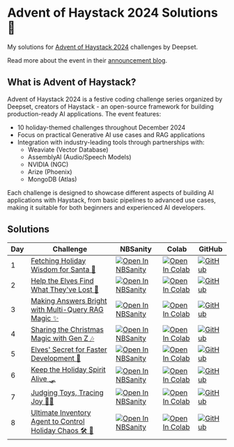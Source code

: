 # Advent of Haystack 2024 Solutions 🎄

My solutions for [Advent of Haystack 2024](https://haystack.deepset.ai/advent-of-haystack) challenges by Deepset.

Read more about the event in their [announcement blog](https://haystack.deepset.ai/blog/announcing-advent-2024).

## What is Advent of Haystack?

Advent of Haystack 2024 is a festive coding challenge series organized by Deepset, creators of Haystack - an open-source framework for building production-ready AI applications. The event features:

- 10 holiday-themed challenges throughout December 2024
- Focus on practical Generative AI use cases and RAG applications
- Integration with industry-leading tools through partnerships with:
  - Weaviate (Vector Database)
  - AssemblyAI (Audio/Speech Models)
  - NVIDIA (NGC)
  - Arize (Phoenix)
  - MongoDB (Atlas)

Each challenge is designed to showcase different aspects of building AI applications with Haystack, from basic pipelines to advanced use cases, making it suitable for both beginners and experienced AI developers.

## Solutions

| Day | Challenge | NBSanity | Colab | GitHub |
|-----|-----------|-----------|--------|--------|
| 1 | [Fetching Holiday Wisdom for Santa 📖](https://haystack.deepset.ai/advent-of-haystack/day-1#challenge) | [![Open In NBSanity](https://nbsanity.com/assets/icon.png)](https://nbsanity.com/Prajwalsrinvas/advent_of_haystack_2024/blob/main/Day_1_Enhancing_Pipeline.ipynb) | [![Open In Colab](https://colab.research.google.com/assets/colab-badge.svg)](https://colab.research.google.com/github/Prajwalsrinvas/advent_of_haystack_2024/blob/main/Day_1_Enhancing_Pipeline.ipynb) | [![GitHub](https://cdn-icons-png.flaticon.com/32/270/270798.png)](https://github.com/Prajwalsrinvas/advent_of_haystack_2024/blob/main/Day_1_Enhancing_Pipeline.ipynb) |
| 2 | [Help the Elves Find What They've Lost 🎄](https://haystack.deepset.ai/advent-of-haystack/day-2#challenge) | [![Open In NBSanity](https://nbsanity.com/assets/icon.png)](https://nbsanity.com/Prajwalsrinvas/advent_of_haystack_2024/blob/main/Day_2_Weaviate_Day.ipynb) | [![Open In Colab](https://colab.research.google.com/assets/colab-badge.svg)](https://colab.research.google.com/github/Prajwalsrinvas/advent_of_haystack_2024/blob/main/Day_2_Weaviate_Day.ipynb) | [![GitHub](https://cdn-icons-png.flaticon.com/32/270/270798.png)](https://github.com/Prajwalsrinvas/advent_of_haystack_2024/blob/main/Day_2_Weaviate_Day.ipynb) |
| 3 | [Making Answers Bright with Multi-Query RAG Magic ✨](https://haystack.deepset.ai/advent-of-haystack/day-3#challenge) | [![Open In NBSanity](https://nbsanity.com/assets/icon.png)](https://nbsanity.com/Prajwalsrinvas/advent_of_haystack_2024/blob/main/Day_3_Multi_Query_Retrieval.ipynb) | [![Open In Colab](https://colab.research.google.com/assets/colab-badge.svg)](https://colab.research.google.com/github/Prajwalsrinvas/advent_of_haystack_2024/blob/main/Day_3_Multi_Query_Retrieval.ipynb) | [![GitHub](https://cdn-icons-png.flaticon.com/32/270/270798.png)](https://github.com/Prajwalsrinvas/advent_of_haystack_2024/blob/main/Day_3_Multi_Query_Retrieval.ipynb) |
| 4 | [Sharing the Christmas Magic with Gen Z 🎶](https://haystack.deepset.ai/advent-of-haystack/day-4#challenge) | [![Open In NBSanity](https://nbsanity.com/assets/icon.png)](https://nbsanity.com/Prajwalsrinvas/advent_of_haystack_2024/blob/main/Day_4_AssemblyAI.ipynb) | [![Open In Colab](https://colab.research.google.com/assets/colab-badge.svg)](https://colab.research.google.com/github/Prajwalsrinvas/advent_of_haystack_2024/blob/main/Day_4_AssemblyAI.ipynb) | [![GitHub](https://cdn-icons-png.flaticon.com/32/270/270798.png)](https://github.com/Prajwalsrinvas/advent_of_haystack_2024/blob/main/Day_4_AssemblyAI.ipynb) |
| 5 | [Elves' Secret for Faster Development 💨](https://haystack.deepset.ai/advent-of-haystack/day-5#challenge) | [![Open In NBSanity](https://nbsanity.com/assets/icon.png)](https://nbsanity.com/Prajwalsrinvas/advent_of_haystack_2024/blob/main/Day_5_Deepset_Studio.ipynb) | [![Open In Colab](https://colab.research.google.com/assets/colab-badge.svg)](https://colab.research.google.com/github/Prajwalsrinvas/advent_of_haystack_2024/blob/main/Day_5_Deepset_Studio.ipynb) | [![GitHub](https://cdn-icons-png.flaticon.com/32/270/270798.png)](https://github.com/Prajwalsrinvas/advent_of_haystack_2024/blob/main/Day_5_Deepset_Studio.ipynb) |
| 6 | [Keep the Holiday Spirit Alive 🛷](https://haystack.deepset.ai/advent-of-haystack/day-6#challenge) | [![Open In NBSanity](https://nbsanity.com/assets/icon.png)](https://nbsanity.com/Prajwalsrinvas/advent_of_haystack_2024/blob/main/Day_6_NVIDIA_NIM.ipynb) | [![Open In Colab](https://colab.research.google.com/assets/colab-badge.svg)](https://colab.research.google.com/github/Prajwalsrinvas/advent_of_haystack_2024/blob/main/Day_6_NVIDIA_NIM.ipynb) | [![GitHub](https://cdn-icons-png.flaticon.com/32/270/270798.png)](https://github.com/Prajwalsrinvas/advent_of_haystack_2024/blob/main/Day_6_NVIDIA_NIM.ipynb) |
| 7 | [Judging Toys, Tracing Joy 🧑‍⚖️](https://haystack.deepset.ai/advent-of-haystack/day-7#challenge) | [![Open In NBSanity](https://nbsanity.com/assets/icon.png)](https://nbsanity.com/Prajwalsrinvas/advent_of_haystack_2024/blob/main/Day_7_Arize_Phoenix.ipynb) | [![Open In Colab](https://colab.research.google.com/assets/colab-badge.svg)](https://colab.research.google.com/github/Prajwalsrinvas/advent_of_haystack_2024/blob/main/Day_7_Arize_Phoenix.ipynb) | [![GitHub](https://cdn-icons-png.flaticon.com/32/270/270798.png)](https://github.com/Prajwalsrinvas/advent_of_haystack_2024/blob/main/Day_7_Arize_Phoenix.ipynb) |
| 8 | [Ultimate Inventory Agent to Control Holiday Chaos 🛠️ 🎄](https://haystack.deepset.ai/advent-of-haystack/day-8#challenge) | [![Open In NBSanity](https://nbsanity.com/assets/icon.png)](https://nbsanity.com/Prajwalsrinvas/advent_of_haystack_2024/blob/main/Day_8_Agents_and_Tools.ipynb) | [![Open In Colab](https://colab.research.google.com/assets/colab-badge.svg)](https://colab.research.google.com/github/Prajwalsrinvas/advent_of_haystack_2024/blob/main/Day_8_Agents_and_Tools.ipynb) | [![GitHub](https://cdn-icons-png.flaticon.com/32/270/270798.png)](https://github.com/Prajwalsrinvas/advent_of_haystack_2024/blob/main/Day_8_Agents_and_Tools.ipynb) |